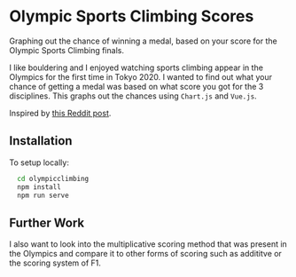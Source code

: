 # Olympic Sports Climbing Scores

Graphing out the chance of winning a medal, based on your score for the Olympic Sports Climbing finals.

I like bouldering and I enjoyed watching sports climbing appear in the Olympics for the first time in Tokyo 2020. I wanted to find out what your chance of getting a medal was based on what score you got for the 3 disciplines.
This graphs out the chances using `Chart.js` and `Vue.js`.

Inspired by [this Reddit post](https://old.reddit.com/r/climbing/comments/oxxdrb/was_wondering_what_is_the_max_combined_ranking/?ref=share&ref_source=link).

## Installation

To setup locally:

```bash
  cd olympicclimbing
  npm install
  npm run serve
```

## Further Work

I also want to look into the multiplicative scoring method that was present in the Olympics and compare it to other forms of scoring such as addititve or the scoring system of F1.
